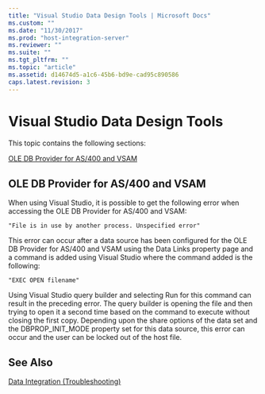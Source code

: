 ```yaml
---
title: "Visual Studio Data Design Tools | Microsoft Docs"
ms.custom: ""
ms.date: "11/30/2017"
ms.prod: "host-integration-server"
ms.reviewer: ""
ms.suite: ""
ms.tgt_pltfrm: ""
ms.topic: "article"
ms.assetid: d14674d5-a1c6-45b6-bd9e-cad95c890586
caps.latest.revision: 3
---
```

# Visual Studio Data Design Tools
This topic contains the following sections:  
  
 [OLE DB Provider for AS/400 and VSAM](../HIS2010/visual-studio-data-design-tools.md#ole)  
  
##  <a name="ole"></a> OLE DB Provider for AS/400 and VSAM  
 When using Visual Studio, it is possible to get the following error when accessing the OLE DB Provider for AS/400 and VSAM:  
  
```  
"File is in use by another process. Unspecified error"  
```  
  
 This error can occur after a data source has been configured for the OLE DB Provider for AS/400 and VSAM using the Data Links property page and a command is added using Visual Studio where the command added is the following:  
  
```  
"EXEC OPEN filename"  
```  
  
 Using Visual Studio query builder and selecting Run for this command can result in the preceding error. The query builder is opening the file and then trying to open it a second time based on the command to execute without closing the first copy. Depending upon the share options of the data set and the DBPROP_INIT_MODE property set for this data source, this error can occur and the user can be locked out of the host file.  
  
## See Also  
 [Data Integration (Troubleshooting)](../HIS2010/data-integration-troubleshooting-1.md)